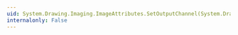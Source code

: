 ```yaml
---
uid: System.Drawing.Imaging.ImageAttributes.SetOutputChannel(System.Drawing.Imaging.ColorChannelFlag,System.Drawing.Imaging.ColorAdjustType)
internalonly: False
---
```


